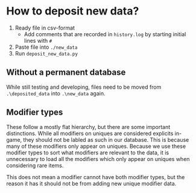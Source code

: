 # How to deposit new data?
1. Ready file in csv-format
   - Add comments that are recorded in `history.log` by starting initial lines with `#`
2. Paste file into `./new_data`
3. Run `deposit_new_data.py`

## Without a permanent database
While still testing and developing, files need to be moved from `.\deposited_data` into `.\new_data` again.

## Modifier types
These follow a mostly flat hierarchy, but there are some important distinctions. While all modifiers on uniques are considered explicits in-game, they should not be labled as such in our database. This is because many of these modifiers only appear on uniques. Because we use these modifier types to sort what modifiers are relevant to the data, it is unnecessary to load all the modifiers which only appear on uniques when considering rare items.

This does not mean a modifier cannot have both modifier types, but the reason it has it should not be from adding new unique modifier data.